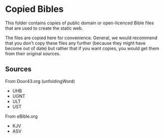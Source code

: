 # Copied Bibles

This folder contains copies of public domain or open-licenced Bible files that
are used to create the static web.

The files are copied here for convenience.
General, we would recommend that you don't copy these files any further
(because they might have become out of date)
but rather that if you want copies, you would get them from their original sources.

## Sources

From Door43.org (unfoldingWord)

- UHB
- UGNT
- ULT
- UST

From eBible.org

- KJV
- ASV
